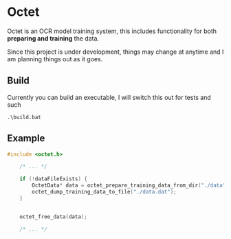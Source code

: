 # Octet

Octet is an OCR model training system, this includes functionality for both **preparing and training** the data.

Since this project is under development, things may change at anytime and I am planning things out as it goes.

## Build

Currently you can build an executable, I will switch this out for tests and such

```console
.\build.bat
```

## Example

```c
#include <octet.h>

    /* ... */

    if (!dataFileExists) {
        OctetData* data = octet_prepare_training_data_from_dir("./data");
        octet_dump_training_data_to_file("./data.dat");
    }


    octet_free_data(data);

    /* ... */
```


